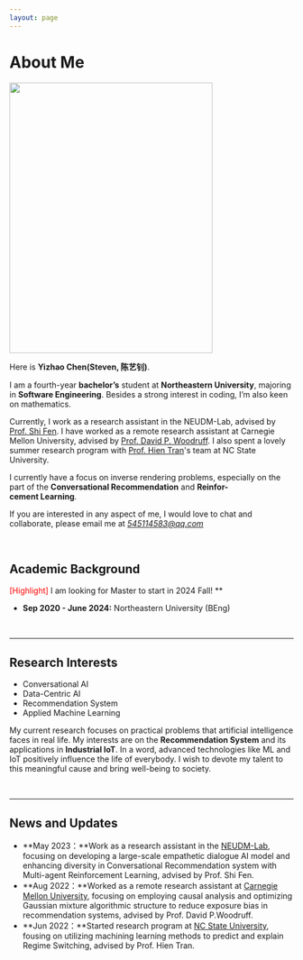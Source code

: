 ```yaml
---
layout: page
---
```


# About Me

<img src="https://yizhao111.github.io/chenyizhao.jpg" class="floatpic" width="360" height="480">

Here is **Yizhao Chen(Steven, 陈艺钊)**.

I am a fourth-year **bachelor’s** student at **Northeastern University**, majoring in **Software Engineering**. Besides a strong interest in coding, I’m also keen on mathematics.

Currently, I work as a research assistant in the NEUDM-Lab, advised by [Prof. Shi Fen](http://faculty.neu.edu.cn/cse/fengshi). I have worked as a remote research assistant at Carnegie Mellon University, advised by [Prof. David P. Woodruff](https://www.cs.cmu.edu/~dwoodruf/). I also spent a lovely summer research program with [Prof. Hien Tran](https://math.sciences.ncsu.edu/people/tran/)'s team at NC State University.

I currently have a focus on inverse rendering problems, especially on the part of the **Conversational Recommendation** and **Reinfor-cement Learning**.

If you are interested in any aspect of me, I would love to chat and collaborate, please email me at *545114583@qq.com*

<br>

## Academic Background

<font color='red'>[Highlight]</font> I am looking for Master to start in 2024 Fall! \*\*

<!-- <font color='red'> Expect to apply for a two-year Mphil/MSc program and graduate in June 2026. Looking for PhD position after that. -->

- **Sep 2020 - June 2024:** Northeastern University (BEng)

<br>

---

## Research Interests

- Conversational AI
- Data-Centric AI
- Recommendation System
- Applied Machine Learning

My current research focuses on practical problems that artificial intelligence faces in real life. My interests are on the **Recommendation System** and its applications in **Industrial IoT**. In a word, advanced technologies like ML and IoT positively influence the life of everybody. I wish to devote my talent to this meaningful cause and bring well-being to society.

<br>

---

## News and Updates

- **May 2023：**Work as a research assistant in the [NEUDM-Lab](https://github.com/NEU-DataMining/), focusing on developing a large-scale empathetic dialogue AI model and enhancing diversity in Conversational Recommendation system with Multi-agent Reinforcement Learning, advised by Prof. Shi Fen.
- **Aug 2022：**Worked as a remote research assistant at [Carnegie Mellon University](https://www.cmu.edu/), focusing on employing causal analysis and optimizing Gaussian mixture algorithmic structure to reduce exposure bias in recommendation systems, advised by Prof. David P.Woodruff.
- **Jun 2022：**Started research program at [NC State University](https://www.ncsu.edu/), fousing on utilizing machining learning methods to predict and explain Regime Switching, advised by Prof. Hien Tran.

<br>

<!-- - **Aug 2023：**Happy to be awarded the FEPG Scholarship.
- **May 2023：**Happy to be awarded the XiamenAir Scholarship.
- **May 2023：**Collected the Finalist Award in MCM 2023 (Top 1%). -->
